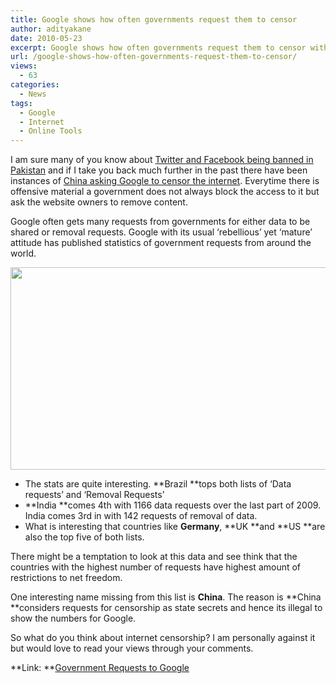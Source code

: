 ```yaml
---
title: Google shows how often governments request them to censor
author: adityakane
date: 2010-05-23
excerpt: Google shows how often governments request them to censor with a page which shows statistics from the number of requests for data and number of requests for removing content by various countries
url: /google-shows-how-often-governments-request-them-to-censor/
views:
  - 63
categories:
  - News
tags:
  - Google
  - Internet
  - Online Tools
---
```

I am sure many of you know about [Twitter and Facebook being banned in Pakistan][1] and if I take you back much further in the past there have been instances of [China asking Google to censor the internet][2]. Everytime there is offensive material a government does not always block the access to it but ask the website owners to remove content.

Google often gets many requests from governments for either data to be shared or removal requests. Google with its usual &#8216;rebellious&#8217; yet &#8216;mature&#8217; attitude has published statistics of government requests from around the world.

<a rel="attachment wp-att-25409" href="http://devilsworkshop.org/google-shows-how-often-governments-request-them-to-censor/google_govt_requests/"><img class="aligncenter size-full wp-image-25409" title="google_govt_requests" src="http://cdn.devilsworkshop.org/files/2010/05/google_govt_requests.png" alt="" width="550" height="324" /></a>

  * The stats are quite interesting. **Brazil **tops both lists of ‘Data requests’ and ‘Removal Requests’
  * **India **comes 4th with 1166 data requests over the last part of 2009. India comes 3rd in with 142 requests of removal of data.
  * What is interesting that countries like **Germany**, **UK **and **US **are also the top five of both lists.

There might be a temptation to look at this data and see think that the countries with the highest number of requests have highest amount of restrictions to net freedom.

One interesting name missing from this list is **China**. The reason is **China **considers requests for censorship as state secrets and hence its illegal to show the numbers for Google.

So what do you think about internet censorship? I am personally against it but would love to read your views through your comments.

**Link: **<a href="http://www.google.com/governmentrequests/" onclick="_gaq.push(['_trackEvent', 'outbound-article', 'http://www.google.com/governmentrequests/', 'Government Requests to Google']);" >Government Requests to Google</a>

 [1]: http://devilsworkshop.org/pakistan-blocked-twitter-youtube-wiki-after-facebook/ "Twitter and Facebook being banned in Pakistan"
 [2]: http://devilsworkshop.org/google-wants-to-dump-china/ "China asking Google to censor the internet"
